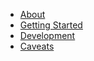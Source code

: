 * [About](/)
* [Getting Started](/getting-started/index.md)
* [Development](/development/index.md)
* [Caveats](/caveats/caveats.md)
